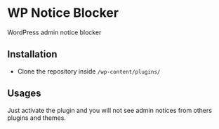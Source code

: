 # WP Notice Blocker
WordPress admin notice blocker

## Installation 
   * Clone the repository inside `/wp-content/plugins/`
   
## Usages
 Just activate the plugin and you will not see admin notices from others plugins and themes.